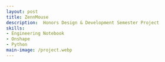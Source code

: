 ```yaml
---
layout: post
title: ZennMouse
description:  Honors Design & Development Semester Project
skills: 
- Engineering Notebook
- Onshape
- Python
main-image: /project.webp 
---
```

